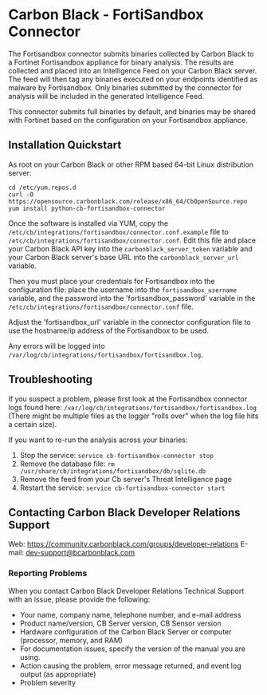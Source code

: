 # Carbon Black - FortiSandbox Connector

The Fortisandbox connector submits binaries collected by Carbon Black to a Fortinet Fortisandbox appliance
for binary analysis. The results are collected and placed into an Intelligence
Feed on your Carbon Black server. The feed will then tag any binaries executed on your
endpoints identified as malware by Fortisandbox. Only binaries submitted by the connector
for analysis will be included in the generated Intelligence Feed.

This connector submits full binaries by default, and binaries may be shared with Fortinet based on the configuration on your Fortisandbox appliance. 

## Installation Quickstart

As root on your Carbon Black or other RPM based 64-bit Linux distribution server:
```
cd /etc/yum.repos.d
curl -O https://opensource.carbonblack.com/release/x86_64/CbOpenSource.repo
yum install python-cb-fortisandbox-connector
```

Once the software is installed via YUM, copy the `/etc/cb/integrations/fortisandbox/connector.conf.example` file to
`/etc/cb/integrations/fortisandbox/connector.conf`. Edit this file and place your Carbon Black API key into the
`carbonblack_server_token` variable and your Carbon Black server's base URL into the `carbonblack_server_url` variable.

Then you must place your credentials for Fortisandbox into the configuration file: place the username 
into the `fortisandbox_username` variable, and the password into the 'fortisandbox_password' variable in the
`/etc/cb/integrations/fortisandbox/connector.conf` file.

Adjust the 'fortisandbox_url' variable in the connector configuration file to use the hostname/ip address of the Fortisandbox to be used. 

Any errors will be logged into `/var/log/cb/integrations/fortisandbox/fortisandbox.log`.

## Troubleshooting

If you suspect a problem, please first look at the Fortisandbox connector logs found here:
`/var/log/cb/integrations/fortisandbox/fortisandbox.log`
(There might be multiple files as the logger "rolls over" when the log file hits a certain size).

If you want to re-run the analysis across your binaries:

1. Stop the service: `service cb-fortisandbox-connector stop`
2. Remove the database file: `rm /usr/share/cb/integrations/fortisandbox/db/sqlite.db`
3. Remove the feed from your Cb server's Threat Intelligence page
4. Restart the service: `service cb-fortisandbox-connector start`

## Contacting Carbon Black Developer Relations Support

Web: https://community.carbonblack.com/groups/developer-relations
E-mail: dev-support@bcarbonblack.com

### Reporting Problems

When you contact Carbon Black Developer Relations Technical Support with an issue, please provide the following:

* Your name, company name, telephone number, and e-mail address
* Product name/version, CB Server version, CB Sensor version
* Hardware configuration of the Carbon Black Server or computer (processor, memory, and RAM)
* For documentation issues, specify the version of the manual you are using.
* Action causing the problem, error message returned, and event log output (as appropriate)
* Problem severity
